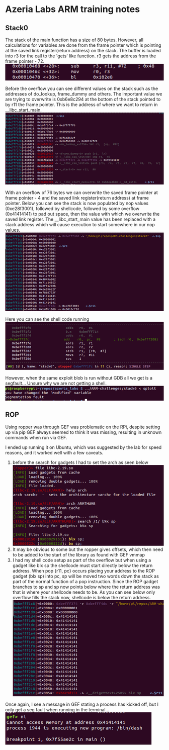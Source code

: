 # Azeria Labs ARM training notes
## Stack0
The stack of the main function has a size of 80 bytes. However, all calculations for variables are done from the frame pointer which is pointing at the saved link register(return address) on the stack. The buffer is loaded into r3 for the call to the 'gets' like function. r3 gets the address from the frame pointer - 72.
![stack0 vulnerable buffer](res/stack0_vuln_buf.png) 

Before the overflow you can see different values on the stack such as the addresses of do_lookup, frame_dummy and others. The important value we are trying to overwrite is 0xb6e8c294 at the bottom of the stack pointed to by r11 the frame pointer. This is the address of where we want to return in __libc_start_main.
![stack0 correct stack](res/stack0_correct_stack.png) 

With an overflow of 76 bytes we can overwrite the saved frame pointer at frame pointer - 4 and the saved link register(return address) at frame pointer. Below you can see the stack is now populated by nop values (0xe28f3001), followed by shellcode, followed by some overflow (0x41414141) to pad out space, then the value with which we overwrite the saved link register. The __libc_start_main value has been replaced with a stack address which will cause execution to start somewhere in our nop values.
![stack0 running shellcode](res/stack0_exploited_stack.png) 

Here you can see the shell code running
![stack0 running shellcode](res/stack0_running_shellcode.png) 

However, when the same exploit blob is run without GDB all we get is a segfault...
Unsure why we are not getting a shell.
![stack0 segfault](res/stack0_segfault.png) 

## ROP
Using ropper was through GEF was problematic on the RPi, despite setting up via pip GEF always seemed to think it was missing, resulting in unknown commands when run via GEF. 

I ended up running it on Ubuntu, which was suggested by the lab for speed reasons, and it worked well with a few caveats.
1. before the search for gadgets I had to set the arch as seen below
![ropper set arch](res/ropper_set_arch.png) 
2. It may be obvious to some but the ropper gives offsets, which then need to be added to the start of the library as found with GEF vmmap
3. I had my shell code setup as part of the overflow but when using a gadget like blx sp the shellcode must start directly below the return address. When pop {r11, pc} occurs placing your address to the ROP gadget (blx sp) into pc, sp will be moved two words down the stack as part of the normal function of a pop instruction. Since the ROP gadget branches to sp and sp now points below where the return address was that is where your shellcode needs to be. As you can see below only overflow fills the stack now, shellcode is below the return address.
![ropper set arch](res/rop_stack_exploited.png) 

Once again, I see a message in GEF stating a process has kicked off, but I only get a seg fault when running in the terminal...
![shell msg](res/rop_shell_msg.png)


